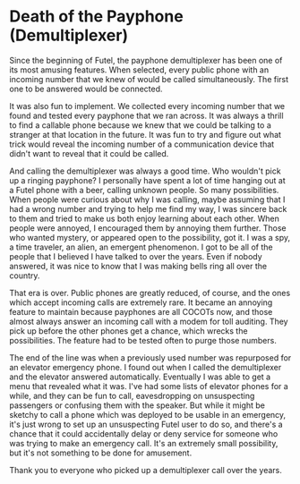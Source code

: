 # Death of the Payphone (Demultiplexer)

Since the beginning of Futel, the payphone demultiplexer has been one of its most amusing features. When selected, every public phone with an incoming number that we knew of would be called simultaneously. The first one to be answered would be connected.

It was also fun to implement. We collected every incoming number that we found and tested every payphone that we ran across. It was always a thrill to find a callable phone because we knew that we could be talking to a stranger at that location in the future. It was fun to try and figure out what trick would reveal the incoming number of a communication device that didn't want to reveal that it could be called.

And calling the demultiplexer was always a good time. Who wouldn't pick up a ringing payphone? I personally have spent a lot of time hanging out at a Futel phone with a beer, calling unknown people. So many possibilities. When people were curious about why I was calling, maybe assuming that I had a wrong number and trying to help me find my way, I was sincere back to them and tried to make us both enjoy learning about each other. When people were annoyed, I encouraged them by annoying them further. Those who wanted mystery, or appeared open to the possibility, got it. I was a spy, a time traveler, an alien, an emergent phenomenon. I got to be all of the people that I believed I have talked to over the years. Even if nobody answered, it was nice to know that I was making bells ring all over the country.

That era is over. Public phones are greatly reduced, of course, and the ones which accept incoming calls are extremely rare. It became an annoying feature to maintain because payphones are all COCOTs now, and those almost always answer an incoming call with a modem for toll auditing. They pick up before the other phones get a chance, which wrecks the possibilities. The feature had to be tested often to purge those numbers.

The end of the line was when a previously used number was repurposed for an elevator emergency phone. I found out when I called the demultiplexer and the elevator answered automatically. Eventually I was able to get a menu that revealed what it was. I've had some lists of elevator phones for a while, and they can be fun to call, eavesdropping on unsuspecting passengers or confusing them with the speaker. But while it might be sketchy to call a phone which was deployed to be usable in an emergency, it's just wrong to set up an unsuspecting Futel user to do so, and there's a chance that it could accidentally delay or deny service for someone who was trying to make an emergency call. It's an extremely small possibility, but it's not something to be done for amusement.

Thank you to everyone who picked up a demultiplexer call over the years.
